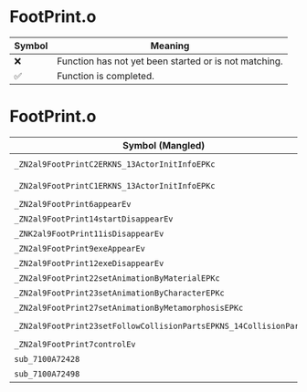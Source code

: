 # FootPrint.o
| Symbol | Meaning 
| ------------- | ------------- 
| :x: | Function has not yet been started or is not matching. 
| :white_check_mark: | Function is completed. 


# FootPrint.o
| Symbol (Mangled) | Symbol (Demangled) | Decompiled? |
| ------------- |  ------------- | ------------- |
| `_ZN2al9FootPrintC2ERKNS_13ActorInitInfoEPKc` | `al::FootPrint::FootPrint(al::ActorInitInfo const&,char const*)` | :white_check_mark: |
| `_ZN2al9FootPrintC1ERKNS_13ActorInitInfoEPKc` | `al::FootPrint::FootPrint(al::ActorInitInfo const&,char const*)` | :white_check_mark: |
| `_ZN2al9FootPrint6appearEv` | `al::FootPrint::appear(void)` | :white_check_mark: |
| `_ZN2al9FootPrint14startDisappearEv` | `al::FootPrint::startDisappear(void)` | :white_check_mark: |
| `_ZNK2al9FootPrint11isDisappearEv` | `al::FootPrint::isDisappear(void)const` | :white_check_mark: |
| `_ZN2al9FootPrint9exeAppearEv` | `al::FootPrint::exeAppear(void)` | :white_check_mark: |
| `_ZN2al9FootPrint12exeDisappearEv` | `al::FootPrint::exeDisappear(void)` | :white_check_mark: |
| `_ZN2al9FootPrint22setAnimationByMaterialEPKc` | `al::FootPrint::setAnimationByMaterial(char const*)` | :white_check_mark: |
| `_ZN2al9FootPrint23setAnimationByCharacterEPKc` | `al::FootPrint::setAnimationByCharacter(char const*)` | :white_check_mark: |
| `_ZN2al9FootPrint27setAnimationByMetamorphosisEPKc` | `al::FootPrint::setAnimationByMetamorphosis(char const*)` | :white_check_mark: |
| `_ZN2al9FootPrint23setFollowCollisionPartsEPKNS_14CollisionPartsE` | `al::FootPrint::setFollowCollisionParts(al::CollisionParts const*)` | :white_check_mark: |
| `_ZN2al9FootPrint7controlEv` | `al::FootPrint::control(void)` | :white_check_mark: |
| `sub_7100A72428` | `` | :white_check_mark: |
| `sub_7100A72498` | `` | :white_check_mark: |
